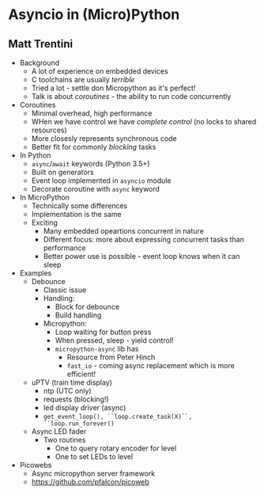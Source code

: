 # Asyncio in (Micro)Python
## Matt Trentini 

* Background
	* A lot of experience on embedded devices
	* C toolchains are usually *terrible*
	* Tried a lot - settle don Micropython as it's perfect!
	* Talk is about *coroutines* - the ability to run code concurrently
* Coroutines
    * Minimal overhead, high performance
	* WHen we have control we have *complete control* (no locks to shared resources)
	* More closesly represents synchronous code
	* Better fit for commonly *blocking* tasks
* In Python
    * `async`/`await` keywords (Python 3.5+)
	* Built on generators
	* Event loop implemented in `asyncio` module
	* Decorate coroutine with `async` keyword
* In MicroPython
    * Technically some differences
	* Implementation is the same
	* Exciting
	    * Many embedded opeartions concurrent in nature
		* Different focus: more about expressing concurrent tasks than performance
		* Better power use is possible - event loop knows when it can sleep
* Examples
	* Debounce
		* Classic issue
		* Handling:
			* Block for debounce
			* Build handling
		* Micropython:
			* Loop waiting for button press
			* When pressed, sleep - yield control!
			* `micropython-async` lib has
				* Resource from Peter Hinch
				* `fast_io` - coming async replacement which is more efficient!
	* uPTV (train time display)
		* ntp (UTC only)
		* requests (blocking!)
		* led display driver (async)
		* `get_event_loop(), ``loop.create_task(X)``, ``loop.run_forever()`
	* Async LED fader
		* Two routines
			* One to query rotary encoder for level
			* One to set LEDs to level
* Picowebs
	* Async micropython server framework
	* https://github.com/pfalcon/picoweb
